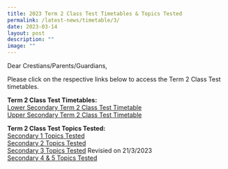 ```yaml
---
title: 2023 Term 2 Class Test Timetables & Topics Tested
permalink: /latest-news/timetable/3/
date: 2023-03-14
layout: post
description: ""
image: ""
---
```

Dear Crestians/Parents/Guardians,

Please click on the respective links below to access the Term 2 Class Test timetables.

**Term 2 Class Test Timetables:**
<br>
[Lower Secondary Term 2 Class Test Timetable](/files/T2%20Class%20Test%20TT%20Topics%20Tested/Term%202%20Class%20Test%20Timetable%202023_Lower%20Sec.pdf)<br>
[Upper Secondary Term 2 Class Test Timetable](/files/T2%20Class%20Test%20TT%20Topics%20Tested/Term%202%20Class%20Test%20Timetable%202023_Upper%20Sec.pdf)<br>

**Term 2 Class Test Topics Tested:**
<br>
[Secondary 1 Topics Tested](/files/T2%20Class%20Test%20TT%20Topics%20Tested/Sec1_2023%20Topics_Skills%20to%20be%20tested%20(Term%202%20Class%20Test)%20.pdf)<br>
[Secondary 2 Topics Tested](/files/T2%20Class%20Test%20TT%20Topics%20Tested/Sec2_2023%20Topics_Skills%20to%20be%20tested%20(Term%202%20Class%20Test)%20.pdf)<br>
[Secondary 3 Topics Tested](/files/T2%20Class%20Test%20TT%20Topics%20Tested/Sec3_2023%20Topics_Skills%20to%20be%20tested%20(Term%202%20Class%20Test).pdf)
Revisied on 21/3/2023
<br>
[Secondary 4 &amp; 5 Topics Tested](/files/T2%20Class%20Test%20TT%20Topics%20Tested/Sec4&amp;5_2023%20Topics_Skills%20to%20be%20tested%20(Term%202%20Class%20Test).pdf)<br>